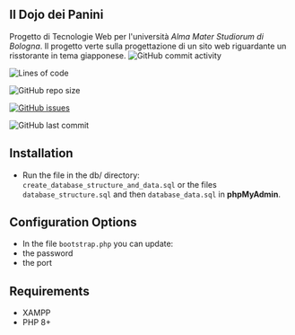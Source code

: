## Il Dojo dei Panini
Progetto di Tecnologie Web per l'università _Alma Mater Studiorum di Bologna_.
Il progetto verte sulla progettazione di un sito web riguardante un risstorante in tema giapponese.
![GitHub commit activity](https://img.shields.io/github/commit-activity/m/Luca-Ale/Il-dojo-dei-panini?style=plastic)
<!-- ![GitHub commit activity](https://img.shields.io/github/commit-activity/m/Luca-Ale/Il-dojo-dei-panini) questo è flat -->
![Lines of code](https://img.shields.io/tokei/lines/github.com/Luca-Ale/Il-dojo-dei-panini?style=plastic)
<!-- ![Lines of code](https://img.shields.io/tokei/lines/github.com/Luca-Ale/Il-dojo-dei-panini) -->
![GitHub repo size](https://img.shields.io/github/repo-size/Luca-Ale/Il-dojo-dei-panini?style=plastic)
<!-- ![GitHub repo size](https://img.shields.io/github/repo-size/Luca-Ale/Il-dojo-dei-panini) -->
[![GitHub issues](https://img.shields.io/github/issues/Luca-Ale/Il-dojo-dei-panini?style=plastic)](https://github.com/Luca-Ale/Il-dojo-dei-panini/issues)
<!-- [![GitHub issues](https://img.shields.io/github/issues/Luca-Ale/Il-dojo-dei-panini)](https://github.com/Luca-Ale/Il-dojo-dei-panini/issues) -->
![GitHub last commit](https://img.shields.io/github/last-commit/Luca-Ale/Il-dojo-dei-panini?style=plastic)
<!-- ![GitHub last commit](https://img.shields.io/github/last-commit/Luca-Ale/Il-dojo-dei-panini) -->

## Installation
- Run the file in the db/ directory: `create_database_structure_and_data.sql` or the files `database_structure.sql` and then `database_data.sql` in **phpMyAdmin**.

## Configuration Options
- In the file `bootstrap.php` you can update:
- the password
- the port

## Requirements
- XAMPP
- PHP 8+
